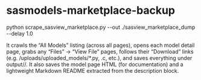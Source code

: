 # sasmodels-marketplace-backup

python scrape_sasview_marketplace.py --out ./sasview_marketplace_dump --delay 1.0

It crawls the “All Models” listing (across all pages), opens each model detail page, grabs any “Files” → “View File” pages, follows their “Download” links (e.g. /uploads/uploaded_models/*.py, .c, etc.), and saves everything under output/<model-slug>/. It also saves the model page HTML (for documentation) and a lightweight Markdown README extracted from the description block.
